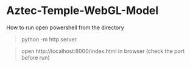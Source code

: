 # Aztec-Temple-WebGL-Model
How to run 
open powershell from the directory
> python -m http.server

> open http://localhost:8000/index.html in browser (check the port before run)
